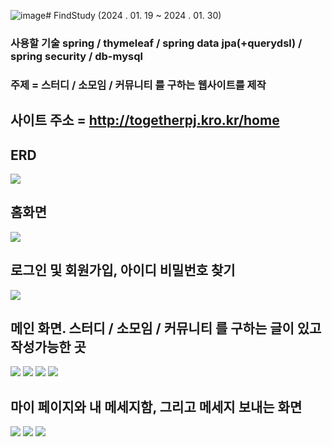 ![image](https://github.com/SpearManCN/FindStudy/assets/119284822/23a2abf5-1b7b-40ab-8ce2-0e535fbc6d74)# FindStudy (2024 . 01. 19 ~ 2024 . 01. 30)
 
### 사용할 기술 spring / thymeleaf / spring data jpa(+querydsl) / spring security / db-mysql
### 주제 = 스터디 / 소모임 / 커뮤니티 를 구하는 웹사이트를 제작 
## 사이트 주소 = http://togetherpj.kro.kr/home



## ERD
<img src="pictures/ERD.png">

## 홈화면
<img src="pictures/home.png">

## 로그인 및 회원가입, 아이디 비밀번호 찾기
<img src="pictures/login.png">

## 메인 화면. 스터디 / 소모임 / 커뮤니티 를 구하는 글이 있고 작성가능한 곳
<img src="pictures/study.png">
<img src="pictures/group.png">
<img src="pictures/community.png">
<img src="pictures/boardDetail.png">

## 마이 페이지와 내 메세지함, 그리고 메세지 보내는 화면
<img src="pictures/mypage.png">
<img src="pictures/mypagemessage.png">
<img src="pictures/message.png">
